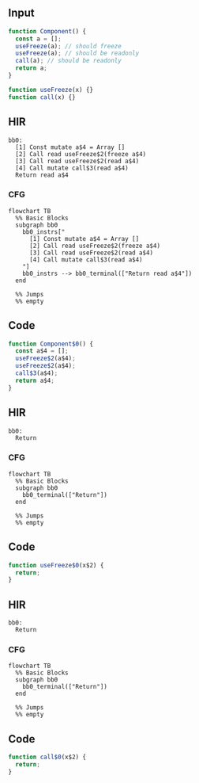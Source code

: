 
## Input

```javascript
function Component() {
  const a = [];
  useFreeze(a); // should freeze
  useFreeze(a); // should be readonly
  call(a); // should be readonly
  return a;
}

function useFreeze(x) {}
function call(x) {}

```

## HIR

```
bb0:
  [1] Const mutate a$4 = Array []
  [2] Call read useFreeze$2(freeze a$4)
  [3] Call read useFreeze$2(read a$4)
  [4] Call mutate call$3(read a$4)
  Return read a$4
```

### CFG

```mermaid
flowchart TB
  %% Basic Blocks
  subgraph bb0
    bb0_instrs["
      [1] Const mutate a$4 = Array []
      [2] Call read useFreeze$2(freeze a$4)
      [3] Call read useFreeze$2(read a$4)
      [4] Call mutate call$3(read a$4)
    "]
    bb0_instrs --> bb0_terminal(["Return read a$4"])
  end

  %% Jumps
  %% empty
```

## Code

```javascript
function Component$0() {
  const a$4 = [];
  useFreeze$2(a$4);
  useFreeze$2(a$4);
  call$3(a$4);
  return a$4;
}

```
## HIR

```
bb0:
  Return
```

### CFG

```mermaid
flowchart TB
  %% Basic Blocks
  subgraph bb0
    bb0_terminal(["Return"])
  end

  %% Jumps
  %% empty
```

## Code

```javascript
function useFreeze$0(x$2) {
  return;
}

```
## HIR

```
bb0:
  Return
```

### CFG

```mermaid
flowchart TB
  %% Basic Blocks
  subgraph bb0
    bb0_terminal(["Return"])
  end

  %% Jumps
  %% empty
```

## Code

```javascript
function call$0(x$2) {
  return;
}

```
      